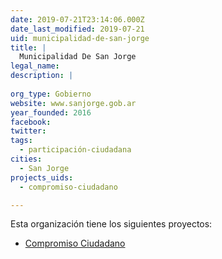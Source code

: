 ```yaml
---
date: 2019-07-21T23:14:06.000Z
date_last_modified: 2019-07-21
uid: municipalidad-de-san-jorge
title: |
  Municipalidad De San Jorge
legal_name: 
description: |
  
org_type: Gobierno
website: www.sanjorge.gob.ar
year_founded: 2016
facebook: 
twitter: 
tags:
  - participación-ciudadana
cities: 
  - San Jorge
projects_uids:
  - compromiso-ciudadano

---
```


Esta organización tiene los siguientes proyectos:

- [Compromiso Ciudadano](/proyectos/compromiso-ciudadano)
